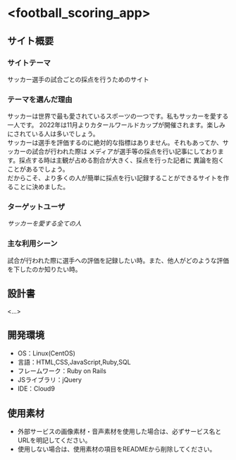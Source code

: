 # <football_scoring_app>

## サイト概要
### サイトテーマ
サッカー選手の試合ごとの採点を行うためのサイト

### テーマを選んだ理由
サッカーは世界で最も愛されているスポーツの一つです。私もサッカーを愛する一人です。
2022年は11月よりカタールワールドカップが開催されます。楽しみにされている人は多いでしょう。  
サッカーは選手を評価するのに絶対的な指標はありません。それもあってか、サッカーの試合が行われた際は
メディアが選手等の採点を行い記事にしております。採点する時は主観が占める割合が大きく、採点を行った記者に
異論を抱くことがあるでしょう。  
だからこそ、より多くの人が簡単に採点を行い記録することができるサイトを作ることに決めました。

### ターゲットユーザ
_サッカーを愛する全ての人_

### 主な利用シーン
試合が行われた際に選手への評価を記録したい時。また、他人がどのような評価を下したのか知りたい時。

## 設計書
<...>

## 開発環境
- OS：Linux(CentOS)
- 言語：HTML,CSS,JavaScript,Ruby,SQL
- フレームワーク：Ruby on Rails
- JSライブラリ：jQuery
- IDE：Cloud9

## 使用素材
- 外部サービスの画像素材・音声素材を使用した場合は、必ずサービス名とURLを明記してください。
- 使用しない場合は、使用素材の項目をREADMEから削除してください。